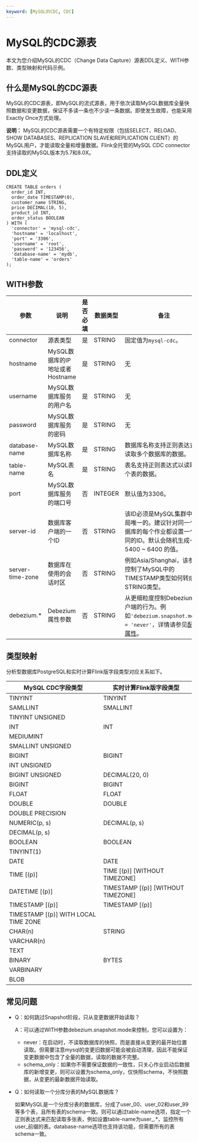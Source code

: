 ```yaml
---
keyword: [MySQL的CDC, CDC]
---
```


# MySQL的CDC源表

本文为您介绍MySQL的CDC（Change Data Capture）源表DDL定义、WITH参数、类型映射和代码示例。

## 什么是MySQL的CDC源表

MySQL的CDC源表，即MySQL的流式源表，用于依次读取MySQL数据库全量快照数据和变更数据，保证不多读一条也不少读一条数据。即使发生故障，也能采用Exactly Once方式处理。

**说明：** MySQL的CDC源表需要一个有特定权限（包括SELECT、RELOAD、SHOW DATABASES、REPLICATION SLAVE和REPLICATION CLIENT）的MySQL用户，才能读取全量和增量数据。Flink全托管的MySQL CDC connector支持读取的MySQL版本为5.7和8.0X。

## DDL定义

```
CREATE TABLE orders (
  order_id INT,
  order_date TIMESTAMP(0),
  customer_name STRING,
  price DECIMAL(10, 5),
  product_id INT,
  order_status BOOLEAN
) WITH (
  'connector' = 'mysql-cdc',
  'hostname' = 'localhost',
  'port' = '3306',
  'username' = 'root',
  'password' = '123456',
  'database-name' = 'mydb',
  'table-name' = 'orders'
);
```

## WITH参数

|参数|说明|是否必填|数据类型|备注|
|--|--|----|----|--|
|connector|源表类型|是|STRING|固定值为`mysql-cdc`。|
|hostname|MySQL数据库的IP地址或者Hostname|是|STRING|无|
|username|MySQL数据库服务的用户名|是|STRING|无|
|password|MySQL数据库服务的密码|是|STRING|无|
|database-name|MySQL数据库名称|是|STRING|数据库名称支持正则表达式以读取多个数据库的数据。|
|table-name|MySQL表名|是|STRING|表名支持正则表达式以读取多个表的数据。|
|port|MySQL数据库服务的端口号|否|INTEGER|默认值为3306。|
|server-id|数据库客户端的一个ID|否|STRING|该ID必须是MySQL集群中全局唯一的。建议针对同一个数据库的每个作业都设置一个不同的ID。默认会随机生成一个5400 ~ 6400 的值。|
|server-time-zone|数据库在使用的会话时区|否|STRING|例如Asia/Shanghai，该参数控制了MySQL中的TIMESTAMP类型如何转成STRING类型。|
|debezium.\*|Debezium属性参数|否|STRING|从更细粒度控制Debezium客户端的行为。例如`'debezium.snapshot.mode' = 'never'`，详情请参见[配置属性](https://debezium.io/documentation/reference/1.2/connectors/mysql.html#mysql-connector-configuration-properties_debezium)。|

## 类型映射

分析型数据库PostgreSQL和实时计算Flink版字段类型对应关系如下。

|MySQL CDC字段类型|实时计算Flink版字段类型|
|-------------|--------------|
|TINYINT|TINYINT|
|SAMLLINT|SMALLINT|
|TINYINT UNSIGNED|
|INT|INT|
|MEDIUMINT|
|SMALLINT UNSIGNED|
|BIGINT|BIGINT|
|INT UNSIGNED|
|BIGINT UNSIGNED|DECIMAL\(20, 0\)|
|BIGINT|BIGINT|
|FLOAT|FLOAT|
|DOUBLE|DOUBLE|
|DOUBLE PRECISION|
|NUMERIC\(p, s\)|DECIMAL\(p, s\)|
|DECIMAL\(p, s\)|
|BOOLEAN|BOOLEAN|
|TINYINT\(1\)|
|DATE|DATE|
|TIME \[\(p\)\]|TIME \[\(p\)\] \[WITHOUT TIMEZONE\]|
|DATETIME \[\(p\)\]|TIMESTAMP \[\(p\)\] \[WITHOUT TIMEZONE\]|
|TIMESTAMP \[\(p\)\]|TIMESTAMP \[\(p\)\]|
|TIMESTAMP \[\(p\)\] WITH LOCAL TIME ZONE|
|CHAR\(n\)|STRING|
|VARCHAR\(n\)|
|TEXT|
|BINARY|BYTES|
|VARBINARY|
|BLOB|

## 常见问题

-   Q：如何跳过Snapshot阶段，只从变更数据开始读取？

    A：可以通过WITH参数debezium.snapshot.mode来控制，您可以设置为：

    -   never：在启动时，不读取数据库的快照，而是直接从变更的最开始位置读取。但需要注意mysql的变更旧数据可能会被自动清理，因此不能保证变更数据中包含了全量的数据，读取的数据不完整。
    -   schema\_only：如果你不需要保证数据的一致性，只关心作业启动后数据库的新增变更，则可以设置为schema\_only，仅快照schema，不快照数据，从变更的最新数据开始读取。
-   Q：如何读取一个分库分表的MySQL数据库？

    如果MySQL是一个分库分表的数据库，分成了user\_00、user\_02和user\_99等多个表，且所有表的schema一致。则可以通过table-name选项，指定一个正则表达式来匹配读取多张表，例如设置table-name为user\_.\*，监控所有user\_前缀的表。database-name选项也支持该功能，但需要所有的表schema一致。


